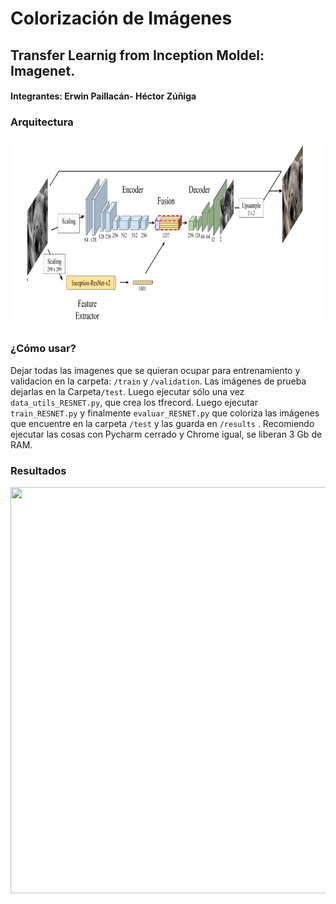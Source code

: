 
# Colorización de Imágenes 
## Transfer Learnig from Inception Moldel: Imagenet.
#### Integrantes: Erwin Paillacán- Héctor Zúñiga
### Arquitectura
<img src="transfer.jpeg" width="750" height="300" /> <br />
### ¿Cómo usar?  
Dejar todas las imagenes que se quieran ocupar para entrenamiento y validacion en la carpeta: ```/train``` y ```/validation```. Las imágenes de prueba dejarlas en la Carpeta```/test```. Luego ejecutar sólo una vez ```data_utils_RESNET.py```, que crea los tfrecord. Luego ejecutar ```train_RESNET.py``` y finalmente ```evaluar_RESNET.py``` que coloriza las imágenes que encuentre en la carpeta ```/test``` y las guarda en ```/results``` . Recomiendo ejecutar las cosas con Pycharm cerrado y Chrome igual, se liberan 3 Gb de RAM.<br />
### Resultados
<img src="poster.png" width="750" height="650" /> <br />
 <br />


